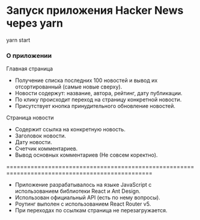 # Запуск приложения Hacker News через yarn

yarn start

### О приложении

Главная страница

* Получение списка последних 100 новостей и вывод их отсортированный (самые новые сверху).
* Новости содержут: название, автора, рейтинг, дату публикации.
* По клику происходит переход на страницу конкретной новости.
* Присутствует кнопка принудительного обновление новостей.

Страница новости

* Содержит ссылка на конкретную новость.
* Заголовок новости.
* Дату новости.
* Счетчик комментариев.
* Вывод основных комментариев (Не совсем коректно).

================================================================================================

* Приложение разрабатывалось на языке JavaScript с использованием библиотеки React и Ant Design.
* Использован официальный API (есть по нему вопросы).
* Роутинг выполен с использованием React Router v5.
* При переходах по ссылкам страница не перезагружается.







